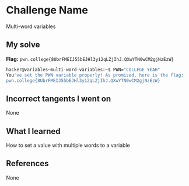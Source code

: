 # Challenge Name
Multi-word variables

## My solve
**Flag:** `pwn.college{8UbrFMEIJ55bEJHl3y12qLZjIhJ.QXwYTN0wCM2gjNzEzW}`

```bash
hacker@variables~multi-word-variables:~$ PWN="COLLEGE YEAH"
You've set the PWN variable properly! As promised, here is the flag:
pwn.college{8UbrFMEIJ55bEJHl3y12qLZjIhJ.QXwYTN0wCM2gjNzEzW}
```

## Incorrect tangents I went on
None

## What I learned
How to set a value with multiple words to a variable

## References 
None
